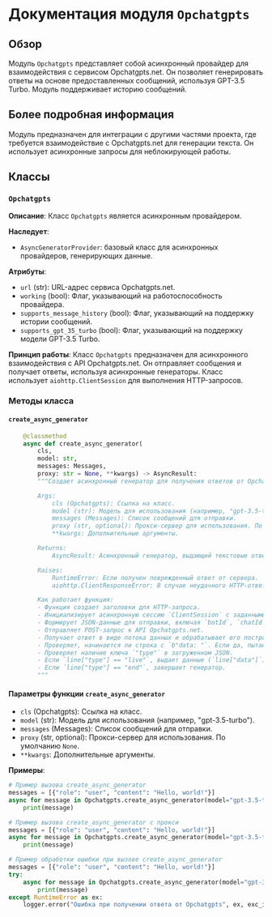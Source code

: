 # Документация модуля `Opchatgpts`

## Обзор

Модуль `Opchatgpts` представляет собой асинхронный провайдер для взаимодействия с сервисом Opchatgpts.net.
Он позволяет генерировать ответы на основе предоставленных сообщений, используя GPT-3.5 Turbo. Модуль поддерживает историю сообщений.

## Более подробная информация

Модуль предназначен для интеграции с другими частями проекта, где требуется взаимодействие с Opchatgpts.net для генерации текста.
Он использует асинхронные запросы для неблокирующей работы.

## Классы

### `Opchatgpts`

**Описание**: Класс `Opchatgpts` является асинхронным провайдером.

**Наследует**:
- `AsyncGeneratorProvider`: базовый класс для асинхронных провайдеров, генерирующих данные.

**Атрибуты**:
- `url` (str): URL-адрес сервиса Opchatgpts.net.
- `working` (bool): Флаг, указывающий на работоспособность провайдера.
- `supports_message_history` (bool): Флаг, указывающий на поддержку истории сообщений.
- `supports_gpt_35_turbo` (bool): Флаг, указывающий на поддержку модели GPT-3.5 Turbo.

**Принцип работы**:
Класс `Opchatgpts` предназначен для асинхронного взаимодействия с API Opchatgpts.net. Он отправляет сообщения и получает ответы, используя асинхронные генераторы.
Класс использует `aiohttp.ClientSession` для выполнения HTTP-запросов.

### Методы класса

#### `create_async_generator`

```python
    @classmethod
    async def create_async_generator(
        cls,
        model: str,
        messages: Messages,
        proxy: str = None, **kwargs) -> AsyncResult:
        """Создает асинхронный генератор для получения ответов от Opchatgpts.net.

        Args:
            cls (Opchatgpts): Ссылка на класс.
            model (str): Модель для использования (например, "gpt-3.5-turbo").
            messages (Messages): Список сообщений для отправки.
            proxy (str, optional): Прокси-сервер для использования. По умолчанию `None`.
            **kwargs: Дополнительные аргументы.

        Returns:
            AsyncResult: Асинхронный генератор, выдающий текстовые ответы.

        Raises:
            RuntimeError: Если получен поврежденный ответ от сервера.
            aiohttp.ClientResponseError: В случае неудачного HTTP-ответа.

        Как работает функция:
        - Функция создает заголовки для HTTP-запроса.
        - Инициализирует асинхронную сессию `ClientSession` с заданными заголовками.
        - Формирует JSON-данные для отправки, включая `botId`, `chatId`, `contextId`, `messages` и другие параметры.
        - Отправляет POST-запрос к API Opchatgpts.net.
        - Получает ответ в виде потока данных и обрабатывает его построчно.
        - Проверяет, начинается ли строка с `b"data: "`. Если да, пытается загрузить JSON из этой строки.
        - Проверяет наличие ключа `"type"` в загруженном JSON.
        - Если `line["type"] == "live"`, выдает данные (`line["data"]`).
        - Если `line["type"] == "end"`, завершает генератор.
        """
```

#### Параметры функции `create_async_generator`

- `cls` (Opchatgpts): Ссылка на класс.
- `model` (str): Модель для использования (например, "gpt-3.5-turbo").
- `messages` (Messages): Список сообщений для отправки.
- `proxy` (str, optional): Прокси-сервер для использования. По умолчанию `None`.
- `**kwargs`: Дополнительные аргументы.

**Примеры**:

```python
# Пример вызова create_async_generator
messages = [{"role": "user", "content": "Hello, world!"}]
async for message in Opchatgpts.create_async_generator(model="gpt-3.5-turbo", messages=messages):
    print(message)
```
```python
# Пример вызова create_async_generator c прокси
messages = [{"role": "user", "content": "Hello, world!"}]
async for message in Opchatgpts.create_async_generator(model="gpt-3.5-turbo", messages=messages, proxy="http://proxy.example.com"):
    print(message)
```
```python
# Пример обработки ошибки при вызове create_async_generator
messages = [{"role": "user", "content": "Hello, world!"}]
try:
    async for message in Opchatgpts.create_async_generator(model="gpt-3.5-turbo", messages=messages):
        print(message)
except RuntimeError as ex:
    logger.error("Ошибка при получении ответа от Opchatgpts", ex, exc_info=True)